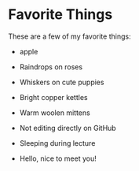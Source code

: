 # Favorite Things

These are a few of my favorite things:

- apple
- Raindrops on roses
- Whiskers on cute puppies
- Bright copper kettles
- Warm woolen mittens
- Not editing directly on GitHub
- Sleeping during lecture

- Hello, nice to meet you!
